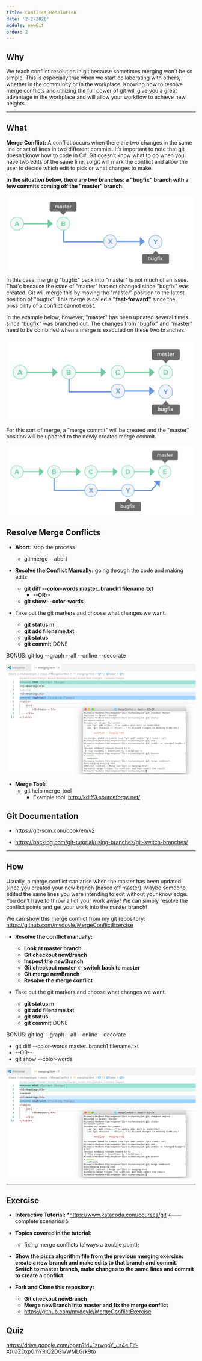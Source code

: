 ```yaml
---
title: Conflict Resolution
date: '2-2-2020'
module: newGit
order: 2
---
```


## Why

We teach conflict resolution in git because sometimes merging won’t be so simple.  This is especially true when we start collaborating with others, whether in the community or in the workplace.  Knowing how to resolve merge conflicts and utilizing the full power of git will give you a great advantage in the workplace and will allow your workflow to achieve new heights.

---

## What

**Merge Conflict:** A conflict occurs when there are two changes in the same line or set of lines in two different commits. It’s important to note that git doesn’t know how to code in C#.  Git doesn’t know what to do when you have two edits of the same line, so git will mark the conflict and allow the user to decide which edit to pick or what changes to make.

**In the situation below, there are two branches: a "bugfix" branch with a few commits coming off the "master" branch.**

![Conflict Example](../images/Conflict.png "Conflict Example")

In this case, merging "bugfix" back into "master" is not much of an issue. That's because the state of "master" has not changed since "bugfix" was created. Git will merge this by moving the "master" position to the latest position of "bugfix". This merge is called a **"fast-forward"** since the possibility of a conflict cannot exist.

In the example below, however, "master" has been updated several times since "bugfix" was branched out. The changes from "bugfix" and "master" need to be combined when a merge is executed on these two branches.

![Conflict Example(1)](../images/Conflict1.png "Conflict Example(1)")

For this sort of merge, a "merge commit" will be created and the "master" position will be updated to the newly created merge commit.

![Conflict Example(2)](../images/Conflict2.png "Conflict Example(2)")

## Resolve Merge Conflicts

* **Abort:** stop the process
  * git merge --abort

* **Resolve the Conflict Manually:** going through the code and making edits
  * **git diff --color-words master..branch1 filename.txt**
    * **--OR--**
  * **git show --color-words**

* Take out the git markers and choose what changes we want.
  * **git status m**
  * **git add filename.txt**
  * **git status**
  * **git commit**
DONE

BONUS: git log --graph --all --online --decorate

![Conflict Example(3)](../images/Conflict3.png "Conflict Example(3)")

* **Merge Tool:**
  * git help merge-tool
    * Example tool: <http://kdiff3.sourceforge.net/>

## Git Documentation

* <https://git-scm.com/book/en/v2>

* <https://backlog.com/git-tutorial/using-branches/git-switch-branches/>

---

## How

Usually, a merge conflict can arise when the master has been updated since you created your new branch (based off master).  Maybe someone edited the same lines you were intending to edit without your knowledge.  You don’t have to throw all of your work away!  We can simply resolve the conflict points and get your work into the master branch!

We can show this merge conflict from my git repository:
<https://github.com/mvdoyle/MergeConflictExercise>

* **Resolve the conflict manually:**
  * **Look at master branch**
  * **Git checkout newBranch**
  * **Inspect the newBranch**
  * **Git checkout master ← switch back to master**
  * **Git merge newBranch**
  * **Resolve the merge conflict**

* Take out the git markers and choose what changes we want.
  * **git status m**
  * **git add filename.txt**
  * **git status**
  * **git commit**
DONE

BONUS:
git log --graph --all --online --decorate

* git diff --color-words master..branch1 filename.txt
* --OR--
* git show --color-words

![Conflict Example(4)](../images/Conflict4.png "Conflict Example(4)")

---

## Exercise

* **Interactive Tutorial:**
  *<https://www.katacoda.com/courses/git> <--- complete scenarios 5

* **Topics covered in the tutorial:**
  * fixing merge conflicts (always a trouble point);

* **Show the pizza algorithm file from the previous merging exercise:  create a new branch and make edits to that branch and commit.  Switch to master branch, make changes to the same lines and commit to create a conflict.**

* **Fork and Clone this repository:**
  * **Git checkout newBranch**
  * **Merge newBranch into master and fix the merge conflict**
  * <https://github.com/mvdoyle/MergeConflictExercise>

## Quiz

<https://drive.google.com/open?id=1zrwppY_Js4eIFif-XfuaZDxp0mYRiQ2DGwWMLGrk9to>
